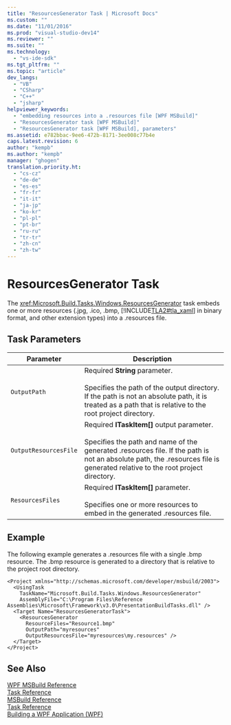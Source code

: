 ```yaml
---
title: "ResourcesGenerator Task | Microsoft Docs"
ms.custom: ""
ms.date: "11/01/2016"
ms.prod: "visual-studio-dev14"
ms.reviewer: ""
ms.suite: ""
ms.technology: 
  - "vs-ide-sdk"
ms.tgt_pltfrm: ""
ms.topic: "article"
dev_langs: 
  - "VB"
  - "CSharp"
  - "C++"
  - "jsharp"
helpviewer_keywords: 
  - "embedding resources into a .resources file [WPF MSBuild]"
  - "ResourcesGenerator task [WPF MSBuild]"
  - "ResourcesGenerator task [WPF MSBuild], parameters"
ms.assetid: e782bbac-9ee6-472b-8171-3ee008c77b4e
caps.latest.revision: 6
author: "kempb"
ms.author: "kempb"
manager: "ghogen"
translation.priority.ht: 
  - "cs-cz"
  - "de-de"
  - "es-es"
  - "fr-fr"
  - "it-it"
  - "ja-jp"
  - "ko-kr"
  - "pl-pl"
  - "pt-br"
  - "ru-ru"
  - "tr-tr"
  - "zh-cn"
  - "zh-tw"
---
```

# ResourcesGenerator Task
The <xref:Microsoft.Build.Tasks.Windows.ResourcesGenerator> task embeds one or more resources (.jpg, .ico, .bmp, [!INCLUDE[TLA2#tla_xaml](../msbuild/includes/tla2sharptla_xaml_md.md)] in binary format, and other extension types) into a .resources file.  
  
## Task Parameters  
  
|Parameter|Description|  
|---------------|-----------------|  
|`OutputPath`|Required **String** parameter.<br /><br /> Specifies the path of the output directory. If the path is not an absolute path, it is treated as a path that is relative to the root project directory.|  
|`OutputResourcesFile`|Required **ITaskItem[]** output parameter.<br /><br /> Specifies the path and name of the generated .resources file. If the path is not an absolute path, the .resources file is generated relative to the root project directory.|  
|`ResourcesFiles`|Required **ITaskItem[]** parameter.<br /><br /> Specifies one or more resources to embed in the generated .resources file.|  
  
## Example  
 The following example generates a .resources file with a single .bmp resource. The .bmp resource is generated to a directory that is relative to the project root directory.  
  
```  
<Project xmlns="http://schemas.microsoft.com/developer/msbuild/2003">  
  <UsingTask   
    TaskName="Microsoft.Build.Tasks.Windows.ResourcesGenerator"   
    AssemblyFile="C:\Program Files\Reference Assemblies\Microsoft\Framework\v3.0\PresentationBuildTasks.dll" />  
  <Target Name="ResourcesGeneratorTask">  
    <ResourcesGenerator  
      ResourceFiles="Resource1.bmp"  
      OutputPath="myresources"  
      OutputResourcesFile="myresources\my.resources" />  
  </Target>  
</Project>  
```  
  
## See Also  
 [WPF MSBuild Reference](../msbuild/wpf-msbuild-reference.md)   
 [Task Reference](../msbuild/wpf-msbuild-task-reference.md)   
 [MSBuild Reference](../msbuild/msbuild-reference.md)   
 [Task Reference](../msbuild/msbuild-task-reference.md)   
 [Building a WPF Application (WPF)](../Topic/Building%20a%20WPF%20Application%20\(WPF\).md)